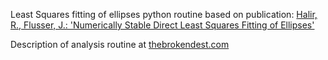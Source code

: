 Least Squares fitting of ellipses python routine based on publication: 
[Halir, R., Flusser, J.: 'Numerically Stable Direct Least Squares 
            Fitting of Ellipses'](http://citeseerx.ist.psu.edu/viewdoc/download;jsessionid=42331A070FC446475DCEBA7523B60898?doi=10.1.1.1.7559&rep=rep1&type=pdf)
  
Description of analysis routine at [thebrokendest.com]('http://www.thebrokendesk.com/post/least-squares-fitting-of-ellipses/')
